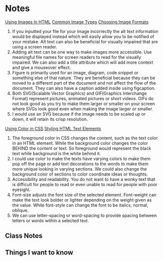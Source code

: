# Notes

[Using Images In HTML](https://developer.mozilla.org/en-US/docs/Learn/HTML/Multimedia_and_embedding/Images_in_HTML)
[Common Image Types](https://developer.mozilla.org/en-US/docs/Web/Media/Formats/Image_types)
[Choosing Image Formats](https://developer.mozilla.org/en-US/docs/Web/Media/Formats/Image_types#choosing_an_image_format)

1. If you inputted your file for your image incorrectly the alt text information would be displayed instead which will easily allow you to be notified of your mistake. Alt text can also be beneficial for visually impaired that are using a screen reader.
2. Adding alt text can be one way to make images more accessible. Use meaningful file names for screen readers to read for the visually impaired. We can also add a title attribute which will add more context and give a mouseover effect.
3. Figure is primarily used for an image, diagram, code snippet or something else of that nature.  They are beneficial because they can be moved to a different part of the document and not affect the flow of the document.  They can also have a caption added inside using figcaption.
4. Both SVG(Scalable Vector Graphics) and GIF(Graphics Interchange Format) represent pictures, animated pictures or short videos.  GIFs do not look good as you try to make them larger or smaller on your screen where SVGs look good even when making the image larger or smaller.
5. I would use an SVG because if the image needs to be scaled up or down, it will retain its crisp resolution.

[Using Color in CSS](https://developer.mozilla.org/en-US/docs/Web/CSS/CSS_Colors/Applying_color)
[Styling HTML Text Elements](https://developer.mozilla.org/en-US/docs/Learn/CSS/Styling_text/Fundamentals)

1. The foreground color in CSS changes the content, such as the text color in an HTML element. While the background color changes the color BEHIND the content or text. So foreground would represent the black text while background is the white behind it.
2. I could use color to make the texts have varying colors to make them pop off the page or add text decorations to the words to make them more unique looking in varying sections.  We could also change the background color of sections to color coordinate ideas or thoughts.
3. Accessibility and readability.  You do not want to have a wonky text that is difficult for people to read or even unable to read for people with poor eyesight.
4. Font-size adjusts the font size of the selected element.  Font-weight can make the text look bolder or lighter depending on the weight given as the value.  While font-style can change the font to be italics, normal, oblique.
5. We can use letter-spacing or word-spacing to provide spacing between letters or words within a selected text.  

## Class Notes

## Things I want to know
